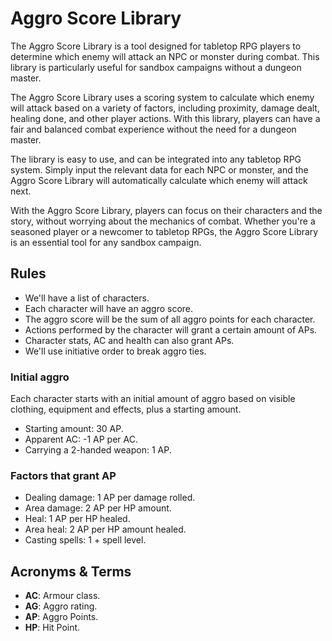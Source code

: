# Aggro Score Library
The Aggro Score Library is a tool designed for tabletop RPG players to determine which enemy will attack an NPC or monster during combat. This library is particularly useful for sandbox campaigns without a dungeon master.

The Aggro Score Library uses a scoring system to calculate which enemy will attack based on a variety of factors, including proximity, damage dealt, healing done, and other player actions. With this library, players can have a fair and balanced combat experience without the need for a dungeon master.

The library is easy to use, and can be integrated into any tabletop RPG system. Simply input the relevant data for each NPC or monster, and the Aggro Score Library will automatically calculate which enemy will attack next.

With the Aggro Score Library, players can focus on their characters and the story, without worrying about the mechanics of combat. Whether you're a seasoned player or a newcomer to tabletop RPGs, the Aggro Score Library is an essential tool for any sandbox campaign.

## Rules
- We'll have a list of characters.
- Each character will have an aggro score.
- The aggro score will be the sum of all aggro points for each character.
- Actions performed by the character will grant a certain amount of APs.
- Character stats, AC and health can also grant APs.
- We'll use initiative order to break aggro ties.

### Initial aggro

Each character starts with an initial amount of aggro based on visible clothing, equipment and effects, plus a starting amount.
- Starting amount: 30 AP.
- Apparent AC: -1 AP per AC.
- Carrying a 2-handed weapon: 1 AP.

### Factors that grant AP

- Dealing damage: 1 AP per damage rolled.
- Area damage: 2 AP per HP amount.
- Heal: 1 AP per HP healed.
- Area heal: 2 AP per HP amount healed.
- Casting spells: 1 + spell level.

## Acronyms & Terms
- **AC**: Armour class.
- **AG**: Aggro rating.
- **AP**: Aggro Points.
- **HP**: Hit Point.